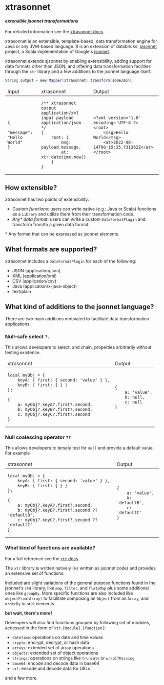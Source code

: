 # xtrasonnet

#### _extensible jsonnet transformations_ 
For detailed information see the [xtrasonnet docs](https://josemontoya.io/xtrasonnet).

xtrasonnet is an extensible, template-based, data transformation engine for Java or any JVM-based language. It is an extension of databricks' [sjsonnet](https://github.com/databricks/sjsonnet) project, a Scala implementation of Google's [jsonnet](https://github.com/google/jsonnet).

xtrasonnet extends sjsonnet by enabling extensibility, adding support for data formats other than JSON, and offering data transformation facilities through the `xtr` library and a few additions to the jsonnet language itself.

```java
String output = new Mapper(xtrasonnet).transform(someJson);
```

<table>
<thead><tr><td>Input</td><td>xtrasonnet</td><td>Output</td></tr></thead>
<tbody>
<tr><td>

```
{ 
    "message": "Hello World" 
}
```

</td>
<td>

```
/** xtrasonnet
output application/xml
input payload application/json
*/
{
    root: {
        msg: payload.message,
        at: xtr.datetime.now()
    }
}
```

</td>
<td>

```
<?xml version='1.0' encoding='UTF-8'?>
<root>
	<msg>Hello World</msg>
	<at>2022-08-14T00:19:35.731362Z</at>
</root>
```

</td></tr>
</tbody>
</table>

## How extensible?
xtrasonnet has two points of extensibility:
* _Custom functions_: users can write native (e.g.: Java or Scala) functions as a `Library` and utilize them from their transformation code. 
* _Any* data format_: users can write a custom `DataFormatPlugin` and transform from/to a given data format. 

\* Any format that can be expressed as jsonnet elements.

## What formats are supported?
xtrasonnet includes a `DataFormatPlugin` for each of the following: 
* JSON (application/json)
* XML (application/xml)
* CSV (application/csv)
* Java (application/x-java-object)
* text/plain

## What kind of additions to the jsonnet language?
There are two main additions motivated to facilitate data transformation applications:

### Null-safe select `?.`
This allows developers to select, and chain, properties arbitrarily without testing existence.

<table>
<thead><tr><td>xtrasonnet</td><td>Output</td></tr></thead>
<tbody>
<tr><td>

```jsonnet
local myObj = {
    keyA: { first: { second: 'value' } },
    keyB: { first: { } }
};

{
    a: myObj?.keyA?.first?.second,
    b: myObj?.keyB?.first?.second,
    c: myObj?.keyC?.first?.second
}
```

</td>
<td>

```jsonnet
{
    a: 'value',
    b: null,
    c: null
}
```

</td></tr>
</tbody>
</table>


### Null coalescing operator `??`
This allows developers to tersely test for `null` and provide a default value. For example

<table>
<thead><tr><td>xtrasonnet</td><td>Output</td></tr></thead>
<tbody>
<tr><td>

```jsonnet
local myObj = {
    keyA: { first: { second: 'value' } },
    keyB: { first: { } }
};

{
    a: myObj?.keyA?.first?.second,
    b: myObj?.keyB?.first?.second ?? 'defaultB',
    c: myObj?.keyC?.first?.second ?? 'defaultC'
}
```

</td>
<td>

```jsonnet
{
    a: 'value',
    b: 'defaultB',
    c: 'defaultC'
}
```

</td></tr>
</tbody>
</table>

### What kind of functions are available?

For a full reference see the [`xtr` docs](https://josemontoya.io/xtrasonnet/datasonnet/latest/index.html).

The `xtr` library is written natively (vs written as jsonnet code) and provides an extensive set of functions.

Included are slight variations of the general purpose functions found in the jsonnet's `std` library, like `map`, `filter`, and `flatpMap` plus some additional ones like `groupBy`. More specific functions are also included like `objectFrom[Array]` to facilitate composing an `Object` from an `Array`, and `orderBy` to sort elements.

**but wait, there's more!**

Developers will also find functions grouped by following set of modules, accessed in the form of `xtr.[module].[function]`:
* `datetime`: operations on date and time values
* `crypto`: encrypt, decrypt, or hash data
* `arrays`: extended set of array operations
* `objects`: extended set of object operations
* `strings`: operations on strings like `truncate` or `wrapIfMissing`
* `base64`: encode and decode data in base64
* `url`: encode and decode data for URLs

and a few more.
